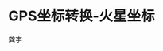 # GPS坐标转换-火星坐标
龚宇
<head>
	<style type="text/css">
		.aff
		{
			display: block;
			widows: auto;
			margin: 20px 0;
			text-decoration: none;  /*删除下划线*/
			color: blue;
			/*transition: all 0.4s;*/
			transition: all 0.4s linear 0.1s;  /*延时执行鼠标放上去的效果*/
			font-size: 20px;
		}

		.aff:hover
		{
			color: white;
			background: black; /* 鼠标放上去背景变色*/
			zoom: 1;
			border-radius: 5px;  /*鼠标放上去让他有圆角边框*/
			margin-left: 30px;  /*鼠标放上去让他移动*/
		}
		
	</style>
</head>
<body>
	<a href="https://idrnyu.github.io/main/" target="_blank" class="aff">地理坐标转换器</a>
	<a href="https://github.com/idrnyu/days" target="_blank" class="aff">地理坐标转换器源代码地址</a>
</body>
